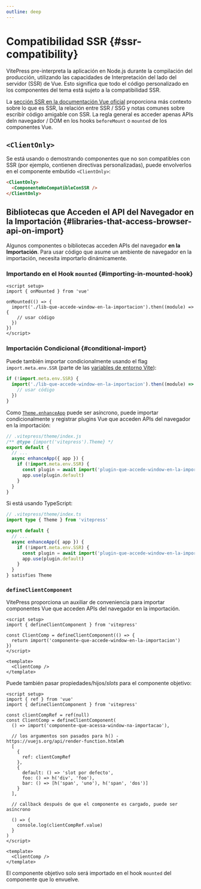 ```yaml
---
outline: deep
---
```


# Compatibilidad SSR {#ssr-compatibility}

VitePress pre-interpreta la aplicación en Node.js durante la compilación del producción, utilizando las capacidades de Interpretación del lado del servidor (SSR) de Vue. Esto significa que todo el código personalizado en los componentes del tema está sujeto a la compatibilidad SSR.

La [sección SSR en la documentación Vue oficial](https://vuejs.org/guide/scaling-up/ssr.html) proporciona más contexto sobre lo que es SSR, la relación entre SSR / SSG y notas comunes sobre escribir código amigable con SSR. La regla general es acceder apenas APIs deln navegador / DOM en los hooks `beforeMount` o `mounted` de los componentes Vue.

## `<ClientOnly>`

Se está usando o demostrando componentes que no son compatibles con SSR (por ejemplo, contienen directivas personalizadas), puede envolverlos en el componente embutido `<ClientOnly>`:

```md
<ClientOnly>
  <ComponenteNoCompatibleConSSR />
</ClientOnly>
```

## Bibliotecas que Acceden el API del Navegador en la Importación {#libraries-that-access-browser-api-on-import}

Algunos componentes o bibliotecas acceden APIs del navegador **en la Importación**. Para usar código que asume un ambiente de navegador en la importación, necesita importarlo dinámicamente.

### Importando en el Hook `mounted` {#importing-in-mounted-hook}

```vue
<script setup>
import { onMounted } from 'vue'

onMounted(() => {
  import('./lib-que-accede-window-en-la-importacion').then((module) => {
    // usar código
  })
})
</script>
```

### Importación Condicional {#conditional-import}

Puede también importar condicionalmente usando el flag `import.meta.env.SSR` (parte de las [variables de entorno Vite](https://vitejs.dev/guide/env-and-mode.html#env-variables)):

```js
if (!import.meta.env.SSR) {
  import('./lib-que-accede-window-en-la-importacion').then((module) => {
    // usar código
  })
}
```

Como [`Theme.enhanceApp`](./custom-theme#theme-interface) puede ser asíncrono, puede importar condicionalmente y registrar plugins Vue que acceden APIs del navegador en la importación:

```js
// .vitepress/theme/index.js
/** @type {import('vitepress').Theme} */
export default {
  // ...
  async enhanceApp({ app }) {
    if (!import.meta.env.SSR) {
      const plugin = await import('plugin-que-accede-window-en-la-importacion')
      app.use(plugin.default)
    }
  }
}
```

Si está usando TypeScript:
```ts
// .vitepress/theme/index.ts
import type { Theme } from 'vitepress'

export default {
  // ...
  async enhanceApp({ app }) {
    if (!import.meta.env.SSR) {
      const plugin = await import('plugin-que-accede-window-en-la-importacion')
      app.use(plugin.default)
    }
  }
} satisfies Theme
```

### `defineClientComponent`

VitePress proporciona un auxiliar de conveniencia para importar componentes Vue que acceden APIs del navegador en la importación.

```vue
<script setup>
import { defineClientComponent } from 'vitepress'

const ClientComp = defineClientComponent(() => {
  return import('componente-que-accede-window-en-la-importacion')
})
</script>

<template>
  <ClientComp />
</template>
```

Puede también pasar propiedades/hijos/_slots_ para el componente objetivo:

```vue
<script setup>
import { ref } from 'vue'
import { defineClientComponent } from 'vitepress'

const clientCompRef = ref(null)
const ClientComp = defineClientComponent(
  () => import('componente-que-acessa-window-na-importacao'),

  // los argumentos son pasados para h() - https://vuejs.org/api/render-function.html#h
  [
    {
      ref: clientCompRef
    },
    {
      default: () => 'slot por defecto',
      foo: () => h('div', 'foo'),
      bar: () => [h('span', 'uno'), h('span', 'dos')]
    }
  ],

  // callback después de que el componente es cargado, puede ser asíncrono

  () => {
    console.log(clientCompRef.value)
  }
)
</script>

<template>
  <ClientComp />
</template>
```

El componente objetivo solo será importado en el hook `mounted` del componente que lo envuelve.